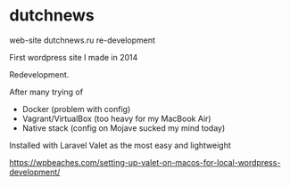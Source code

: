 # dutchnews
web-site dutchnews.ru re-development

First wordpress site I made in 2014

Redevelopment.

After many trying of 

- Docker (problem with config)
- Vagrant/VirtualBox (too heavy for my MacBook Air)
- Native stack (config on Mojave sucked my mind today)

Installed with Laravel Valet as the most easy and lightweight

https://wpbeaches.com/setting-up-valet-on-macos-for-local-wordpress-development/
